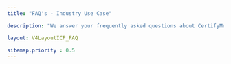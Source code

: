 ```yaml
---
title: "FAQ's - Industry Use Case"

description: "We answer your frequently asked questions about CertifyMe and the easy-to-use digital credential software in the industry."

layout: V4LayoutICP_FAQ

sitemap.priority : 0.5
---
```

